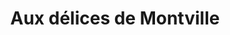---
title: "Aux délices de Montville"
url: /montville/aux-delices-de-montville/
shop: boulangerie
---